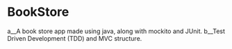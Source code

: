 # BookStore
a__A book store app made using java, along with mockito and JUnit.
b__Test Driven Development (TDD) and MVC structure.
